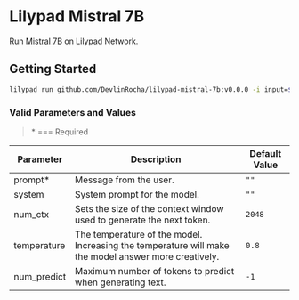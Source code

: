 # Lilypad Mistral 7B

Run [Mistral 7B](https://ollama.com/library/mistral) on Lilypad Network.

## Getting Started

```sh
lilypad run github.com/DevlinRocha/lilypad-mistral-7b:v0.0.0 -i input=$(echo '{"prompt": "What is the animal order of the frog", "system": "You are a helpful AI assistant", "temperature": "0.8", "num_ctx": "1024", "num_predict": "1024"}' | base64 -w 0)
```

### Valid Parameters and Values
> \* === Required

| Parameter      | Description                                                                                           | Default Value  
| -------------- | ----------------------------------------------------------------------------------------------------- | ------------- |
| prompt*        | Message from the user.                                                                                | `""`          |
| system         | System prompt for the model.                                                                          | `""`          |
| num_ctx        | Sets the size of the context window used to generate the next token.                                  | `2048`        |
| temperature    | The temperature of the model. Increasing the temperature will make the model answer more creatively.  | `0.8`         |
| num_predict    | Maximum number of tokens to predict when generating text.                                             | `-1`          |